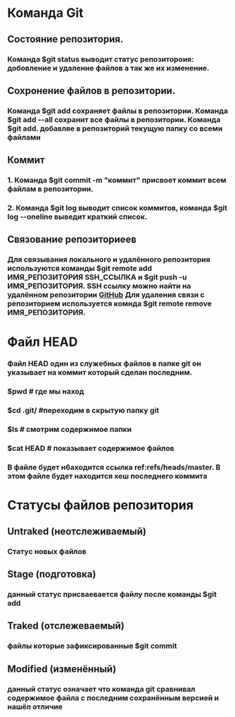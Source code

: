 # Команда Git
## Состояние репозитория.
### Команда $git status выводит статус репозитороия: добовление и удаление файлов а так же их изменение.
## Сохронение файлов в репозитории.
### Команда $git add сохраняет файлы в репозитории. Команда $git add --all сохранит все файлы в репозитории. Команда $git add. добавляе в репозиторий текущую папку со всеми файлами
## Коммит
### 1. Команда $git commit -m "коммит" присвоет коммит всем файлам в репозитории.
### 2. Команда $git log выводит список коммитов, команда $git log --oneline выведит краткий список.
## Связование репозиториеев
### Для связывания локального и удалённого репозитория используются команды $git remote add ИМЯ_РЕПОЗИТОРИЯ SSH_ССЫЛКА и $git push -u ИМЯ_РЕПОЗИТОРИЯ. SSH ссылку можно найти на удалённом репозитории [GitHub](https://github.com/) Для удаления связи с репозиторием используется комнда $git remote remove ИМЯ_РЕПОЗИТОРИЯ.
# Файл HEAD
### Файл HEAD один из служебных файлов в папке git он указывает на коммит который сделан последним.
### $pwd # где мы наход
### $cd .git/ #переходим в скрытую папку git
### $ls # смотрим содержимое папки
### $cat HEAD # показывает содержимое файлов
### В файле будет н6аходится ссылка ref:refs/heads/master. В этом файле будет находится хеш последнего коммита
# Статусы файлов репозитория
## Untraked (неотслеживаемый)
### Статус новых файлов
## Stage (подготовка)
### данный статус присваевается файлу после команды $git add
## Traked (отслежеваемый)
### файлы которые зафиксированные $git commit
## Modified (изменённый)
### данный статус означает что команда git сравнивал содержимое файла с последним сохранённым версией и нашёл отличие
